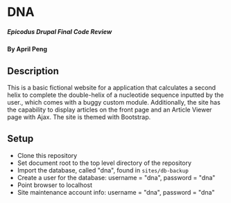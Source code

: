# DNA

##### Epicodus Drupal Final Code Review

#### By April Peng

## Description

This is a basic fictional website for a application that calculates a second helix to complete the double-helix of a nucleotide sequence inputted by the user., which comes with a buggy custom module.
Additionally, the site has the capability to display articles on the front page and an Article Viewer page with Ajax. The site is themed with Bootstrap.

## Setup

* Clone this repository
* Set document root to the top level directory of the repository
* Import the database, called "dna", found in `sites/db-backup`
* Create a user for the database: username = "dna", password = "dna"
* Point browser to localhost
* Site maintenance account info: username = "dna", password = "dna"
